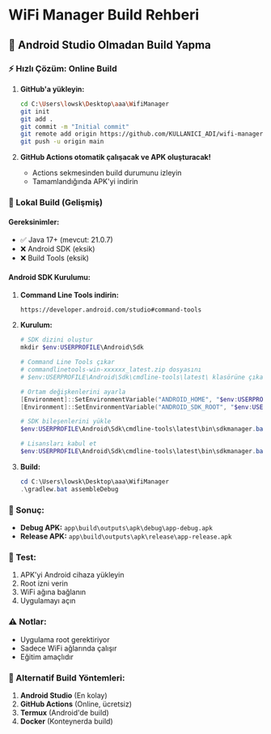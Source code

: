 # WiFi Manager Build Rehberi

## 🎯 Android Studio Olmadan Build Yapma

### ⚡ Hızlı Çözüm: Online Build

1. **GitHub'a yükleyin:**
   ```bash
   cd C:\Users\lowsk\Desktop\aaa\WifiManager
   git init
   git add .
   git commit -m "Initial commit"
   git remote add origin https://github.com/KULLANICI_ADI/wifi-manager.git
   git push -u origin main
   ```

2. **GitHub Actions otomatik çalışacak ve APK oluşturacak!**
   - Actions sekmesinden build durumunu izleyin
   - Tamamlandığında APK'yi indirin

### 🔧 Lokal Build (Gelişmiş)

#### Gereksinimler:
- ✅ Java 17+ (mevcut: 21.0.7)
- ❌ Android SDK (eksik)
- ❌ Build Tools (eksik)

#### Android SDK Kurulumu:

1. **Command Line Tools indirin:**
   ```
   https://developer.android.com/studio#command-tools
   ```

2. **Kurulum:**
   ```powershell
   # SDK dizini oluştur
   mkdir $env:USERPROFILE\Android\Sdk
   
   # Command Line Tools çıkar
   # commandlinetools-win-xxxxxx_latest.zip dosyasını
   # $env:USERPROFILE\Android\Sdk\cmdline-tools\latest\ klasörüne çıkarın
   
   # Ortam değişkenlerini ayarla
   [Environment]::SetEnvironmentVariable("ANDROID_HOME", "$env:USERPROFILE\Android\Sdk", "User")
   [Environment]::SetEnvironmentVariable("ANDROID_SDK_ROOT", "$env:USERPROFILE\Android\Sdk", "User")
   
   # SDK bileşenlerini yükle
   $env:USERPROFILE\Android\Sdk\cmdline-tools\latest\bin\sdkmanager.bat "platform-tools" "platforms;android-34" "build-tools;34.0.0"
   
   # Lisansları kabul et
   $env:USERPROFILE\Android\Sdk\cmdline-tools\latest\bin\sdkmanager.bat --licenses
   ```

3. **Build:**
   ```powershell
   cd C:\Users\lowsk\Desktop\aaa\WifiManager
   .\gradlew.bat assembleDebug
   ```

### 📱 Sonuç:
- **Debug APK:** `app\build\outputs\apk\debug\app-debug.apk`
- **Release APK:** `app\build\outputs\apk\release\app-release.apk`

### 🚀 Test:
1. APK'yi Android cihaza yükleyin
2. Root izni verin
3. WiFi ağına bağlanın
4. Uygulamayı açın

### ⚠️ Notlar:
- Uygulama root gerektiriyor
- Sadece WiFi ağlarında çalışır
- Eğitim amaçlıdır

### 🔗 Alternatif Build Yöntemleri:
1. **Android Studio** (En kolay)
2. **GitHub Actions** (Online, ücretsiz)
3. **Termux** (Android'de build)
4. **Docker** (Konteynerda build)

